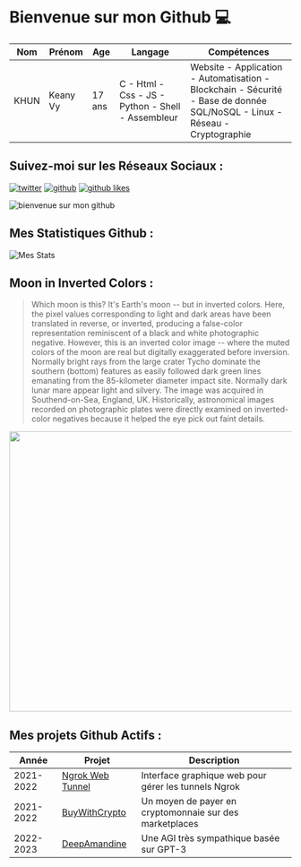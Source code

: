 # Bienvenue sur mon Github 💻
| Nom | Prénom | Age | Langage | Compétences |
|---  |---     |---  |---      |---
| KHUN | Keany Vy | 17 ans | C - Html - Css - JS - Python - Shell - Assembleur | Website - Application - Automatisation - Blockchain - Sécurité - Base de donnée SQL/NoSQL - Linux - Réseau - Cryptographie |

## Suivez-moi sur les Réseaux Sociaux :
[![twitter](https://img.shields.io/twitter/follow/thisiskeanyvy?style=social)](https://twitter.com/thisiskeanyvy)
[![github](https://img.shields.io/github/followers/thisiskeanyvy?style=social)](https://github.com/thisiskeanyvy?tab=followers)
[![github likes](https://img.shields.io/github/stars/thisiskeanyvy?style=social)](https://github.com/thisiskeanyvy)

![bienvenue sur mon github](https://thisiskeanyvy-hosting.pages.dev/banner.gif)

## Mes Statistiques Github :
![Mes Stats](https://github-readme-stats.vercel.app/api?username=thisiskeanyvy&show_icons=true&theme=radical)

## Moon in Inverted Colors :

> Which moon is this? It's Earth's moon -- but in inverted colors. Here, the pixel values corresponding to light and dark areas have been translated in reverse, or inverted, producing a false-color representation reminiscent of a black and white photographic negative.  However, this is an inverted color image -- where the muted colors of the moon are real but digitally exaggerated before inversion.  Normally bright rays from the large crater Tycho dominate the southern (bottom) features as easily followed dark green lines emanating from the 85-kilometer diameter impact site.  Normally dark lunar mare appear light and silvery.  The image was acquired in Southend-on-Sea, England, UK.  Historically, astronomical images recorded on photographic plates were directly examined on inverted-color negatives because it helped the eye pick out faint details.

<img src='https://apod.nasa.gov/apod/image/2203/InvertedMoon_Glawdzin_960.jpg' width="800" height="500"/>

## Mes projets Github Actifs :
| Année | Projet | Description |
|---   |---     |---          |
| 2021-2022 | [Ngrok Web Tunnel](https://github.com/thisiskeanyvy/ngrok-web-manager) | Interface graphique web pour gérer les tunnels Ngrok |
| 2021-2022 | [BuyWithCrypto](https://github.com/BuyWithCrypto) | Un moyen de payer en cryptomonnaie sur des marketplaces |
| 2022-2023 | [DeepAmandine](https://github.com/BuyWithCrypto/deep-amandine) | Une AGI très sympathique basée sur GPT-3 |
